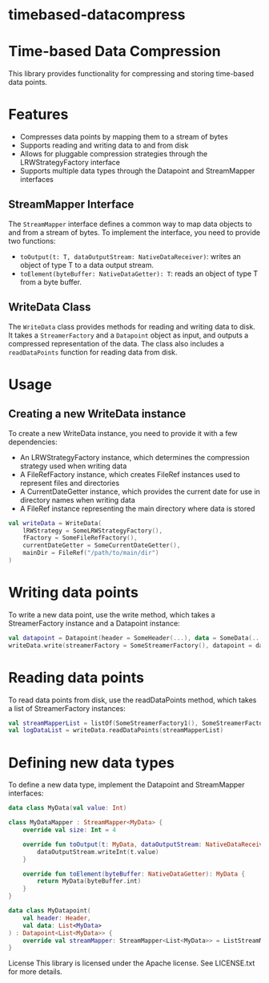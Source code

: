 # timebased-datacompress

# Time-based Data Compression
This library provides functionality for compressing and storing time-based data points.

# Features
* Compresses data points by mapping them to a stream of bytes
* Supports reading and writing data to and from disk
* Allows for pluggable compression strategies through the LRWStrategyFactory interface
* Supports multiple data types through the Datapoint and StreamMapper interfaces

## StreamMapper Interface

The `StreamMapper` interface defines a common way to map data objects to and from a stream of bytes. To implement the interface, you need to provide two functions:

- `toOutput(t: T, dataOutputStream: NativeDataReceiver)`: writes an object of type T to a data output stream.
- `toElement(byteBuffer: NativeDataGetter): T`: reads an object of type T from a byte buffer.

## WriteData Class

The `WriteData` class provides methods for reading and writing data to disk. It takes a `StreamerFactory` and a `Datapoint` object as input, and outputs a compressed representation of the data. The class also includes a `readDataPoints` function for reading data from disk.

# Usage
## Creating a new WriteData instance
To create a new WriteData instance, you need to provide it with a few dependencies:

* An LRWStrategyFactory instance, which determines the compression strategy used when writing data
* A FileRefFactory instance, which creates FileRef instances used to represent files and directories
* A CurrentDateGetter instance, which provides the current date for use in directory names when writing data
* A FileRef instance representing the main directory where data is stored

```kotlin
val writeData = WriteData(
    lRWStrategy = SomeLRWStrategyFactory(),
    fFactory = SomeFileRefFactory(),
    currentDateGetter = SomeCurrentDateGetter(),
    mainDir = FileRef("/path/to/main/dir")
)
```

# Writing data points

To write a new data point, use the write method, which takes a StreamerFactory instance and a Datapoint instance:

```kotlin
val datapoint = Datapoint(header = SomeHeader(...), data = SomeData(...))
writeData.write(streamerFactory = SomeStreamerFactory(), datapoint = datapoint)
```
# Reading data points
To read data points from disk, use the readDataPoints method, which takes a list of StreamerFactory instances:

```kotlin
val streamMapperList = listOf(SomeStreamerFactory1(), SomeStreamerFactory2(), ...)
val logDataList = writeData.readDataPoints(streamMapperList)
```

# Defining new data types
To define a new data type, implement the Datapoint and StreamMapper interfaces:

```kotlin
data class MyData(val value: Int)

class MyDataMapper : StreamMapper<MyData> {
    override val size: Int = 4

    override fun toOutput(t: MyData, dataOutputStream: NativeDataReceiver) {
        dataOutputStream.writeInt(t.value)
    }

    override fun toElement(byteBuffer: NativeDataGetter): MyData {
        return MyData(byteBuffer.int)
    }
}

data class MyDatapoint(
    val header: Header,
    val data: List<MyData>
) : Datapoint<List<MyData>> {
    override val streamMapper: StreamMapper<List<MyData>> = ListStreamMapper(MyDataMapper())
}

```



License
This library is licensed under the Apache license. See LICENSE.txt for more details.


